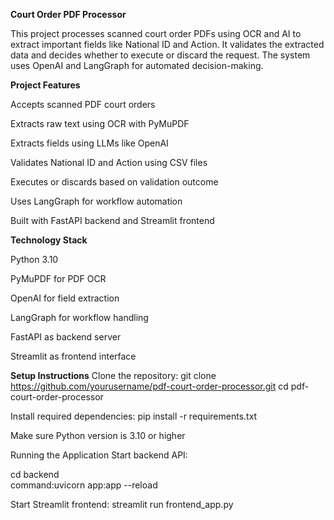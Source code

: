 **Court Order PDF Processor**

This project processes scanned court order PDFs using OCR and AI to extract important fields like National ID and Action. It validates the extracted data and decides whether to execute or discard the request. The system uses OpenAI and LangGraph for automated decision-making.

**Project Features**

Accepts scanned PDF court orders

Extracts raw text using OCR with PyMuPDF

Extracts fields using LLMs like OpenAI 

Validates National ID and Action using CSV files

Executes or discards based on validation outcome

Uses LangGraph for workflow automation

Built with FastAPI backend and Streamlit frontend

**Technology Stack**

Python 3.10

PyMuPDF for PDF OCR

OpenAI for field extraction

LangGraph for workflow handling

FastAPI as backend server

Streamlit as frontend interface


**Setup Instructions**
Clone the repository:
git clone https://github.com/yourusername/pdf-court-order-processor.git
cd pdf-court-order-processor

Install required dependencies:
pip install -r requirements.txt

Make sure Python version is 3.10 or higher

Running the Application
Start backend API:

cd backend  
command:uvicorn app:app --reload

Start Streamlit frontend:
streamlit run frontend_app.py

